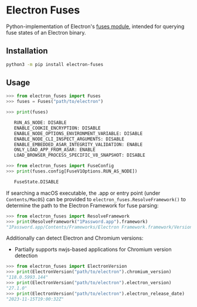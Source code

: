 # Electron Fuses

Python-implementation of Electron's [fuses module](https://github.com/electron/fuses), intended for querying fuse states of an Electron binary.


## Installation

```bash
python3 -m pip install electron-fuses
```


## Usage

```py
>>> from electron_fuses import Fuses
>>> fuses = Fuses("path/to/electron")

>>> print(fuses)

   RUN_AS_NODE: DISABLE
   ENABLE_COOKIE_ENCRYPTION: DISABLE
   ENABLE_NODE_OPTIONS_ENVIRONMENT_VARIABLE: DISABLE
   ENABLE_NODE_CLI_INSPECT_ARGUMENTS: DISABLE
   ENABLE_EMBEDDED_ASAR_INTEGRITY_VALIDATION: ENABLE
   ONLY_LOAD_APP_FROM_ASAR: ENABLE
   LOAD_BROWSER_PROCESS_SPECIFIC_V8_SNAPSHOT: DISABLE

>>> from electron_fuses import FuseConfig
>>> print(fuses.config[FuseV1Options.RUN_AS_NODE])

   FuseState.DISABLE
```

If searching a macOS executable, the .app or entry point (under `Contents/MacOS`) can be provided to `electron_fuses.ResolveFramework()` to determine the path to the Electron Framework for fuse parsing:

```py
>>> from electron_fuses import ResolveFramework
>>> print(ResolveFramework("1Password.app").framework)
"1Password.app/Contents/Frameworks/Electron Framework.framework/Versions/A/Electron Framework"
```

Additionally can detect Electron and Chromium versions:

* Partially supports nwjs-based applications for Chromium version detection

```py
>>> from electron_fuses import ElectronVersion
>>> print(ElectronVersion("path/to/electron").chromium_version)
"118.0.5993.144"
>>> print(ElectronVersion("path/to/electron").electron_version)
"27.1.0"
>>> print(ElectronVersion("path/to/electron").electron_release_date)
"2023-11-15T19:00:32Z"
```

